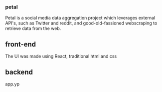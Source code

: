 ### petal
Petal is a social media data aggregation project which leverages external API's, such as Twitter and reddit, and good-old-fassioned webscraping to retrieve data from the web.

## front-end
The UI was made using React, traditional html and css

## backend

app.yp
